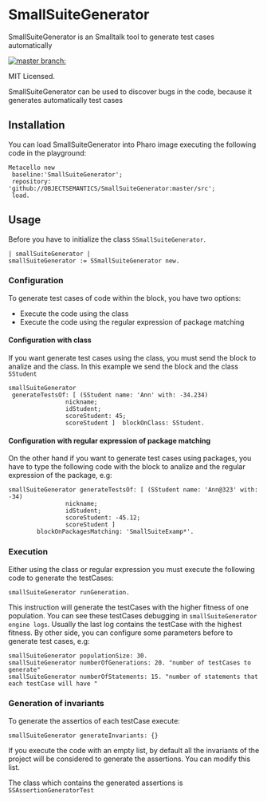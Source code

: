 # SmallSuiteGenerator 

SmallSuiteGenerator is an Smalltalk tool to generate test cases automatically

[![master branch:](https://travis-ci.org/OBJECTSEMANTICS/SmallSuiteGenerator.svg?branch=master)](https://travis-ci.org/OBJECTSEMANTICS/SmallSuiteGenerator/branches)

MIT Licensed.

SmallSuiteGenerator can be used to discover bugs in the code, because it generates automatically test cases

## Installation 
You can load SmallSuiteGenerator into Pharo image executing the following code in the playground:

```Smalltalk
Metacello new
 baseline:'SmallSuiteGenerator';
 repository: 'github://OBJECTSEMANTICS/SmallSuiteGenerator:master/src';
 load.
```
## Usage

Before you have to initialize the class `SSmallSuiteGenerator`.

``` Smalltalk
| smallSuiteGenerator |
smallSuiteGenerator := SSmallSuiteGenerator new.
```

### Configuration
To generate test cases of code within the block, you have two options:
 * Execute the code using the class
 * Execute the code using the regular expression of package matching
 
#### Configuration with class

If you want generate test cases using the class, you must send the block to analize and the class. In this example we send the block and the class `SStudent`

```Smalltalk
smallSuiteGenerator 
 generateTestsOf: [ (SStudent name: 'Ann' with: -34.234)
				nickname;
				idStudent;
				scoreStudent: 45;
				scoreStudent ]  blockOnClass: SStudent. 
 ```
#### Configuration with regular expression of package matching

On the other hand if you want to generate test cases using packages, you have to type the following code with the block to analize and the regular expression of the package, e.g:

```Smalltalk
smallSuiteGenerator generateTestsOf: [ (SStudent name: 'Ann@323' with: -34)
				nickname;
				idStudent;
				scoreStudent: -45.12;
				scoreStudent ]
		blockOnPackagesMatching: 'SmallSuiteExamp*'.
```

### Execution
Either using the class or regular expression you must execute the following code to generate the testCases: 

```Smalltalk
smallSuiteGenerator runGeneration.
```

This instruction will generate the testCases with the higher fitness of one population. You can see these testCases debugging in `smallSuiteGenerator engine logs`. Usually the last log contains the testCase with the highest fitness.
By other side, you can configure some parameters before to generate test cases, e.g:

```Smalltalk 
smallSuiteGenerator populationSize: 30.
smallSuiteGenerator numberOfGenerations: 20. "number of testCases to generate"
smallSuiteGenerator numberOfStatements: 15. "number of statements that each testCase will have "
```

### Generation of invariants
To generate the assertios of each testCase execute:

```Smalltalk
smallSuiteGenerator generateInvariants: {}
```
If you execute the code with an empty list, by default all the invariants of the project will be considered to generate the assertions. You can modify this list.

The class which contains the generated assertions is `SSAssertionGeneratorTest`
